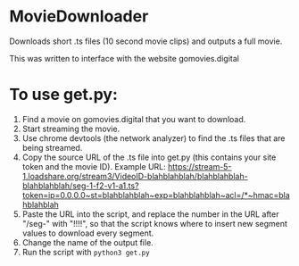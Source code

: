 # MovieDownloader
Downloads short .ts files (10 second movie clips) and outputs a full movie.

This was written to interface with the website gomovies.digital

# To use get.py:
1. Find a movie on gomovies.digital that you want to download.
1. Start streaming the movie. 
1. Use chrome devtools (the network analyzer) to find the .ts files that are being streamed.
1. Copy the source URL of the .ts file into get.py (this contains your site token and the movie ID). Example URL: https://stream-5-1.loadshare.org/stream3/VideoID-blahblahblah/blahblahblah-blahblahblah/seg-1-f2-v1-a1.ts?token=ip=0.0.0.0~st=blahblahblah~exp=blahblahblah~acl=/*~hmac=blahblahblah
1. Paste the URL into the script, and replace the number in the URL after "/seg-" with "!!!!", so that the script knows where to insert new segment values to download every segment. 
1. Change the name of the output file.
1. Run the script with `python3 get.py`
